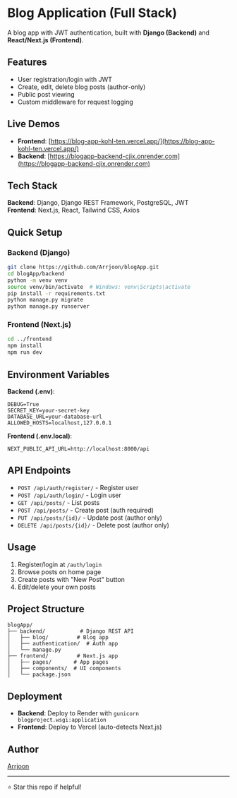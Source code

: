 # Blog Application (Full Stack)

A blog app with JWT authentication, built with **Django (Backend)** and **React/Next.js (Frontend)**.

## Features
- User registration/login with JWT
- Create, edit, delete blog posts (author-only)
- Public post viewing
- Custom middleware for request logging

## Live Demos
- **Frontend**: [https://blog-app-kohl-ten.vercel.app/](https://blog-app-kohl-ten.vercel.app/)
- **Backend**: [https://blogapp-backend-cjix.onrender.com](https://blogapp-backend-cjix.onrender.com)

## Tech Stack
**Backend**: Django, Django REST Framework, PostgreSQL, JWT  
**Frontend**: Next.js, React, Tailwind CSS, Axios

## Quick Setup

### Backend (Django)
```bash
git clone https://github.com/Arrjoon/blogApp.git
cd blogApp/backend
python -m venv venv
source venv/bin/activate  # Windows: venv\Scripts\activate
pip install -r requirements.txt
python manage.py migrate
python manage.py runserver
```

### Frontend (Next.js)
```bash
cd ../frontend
npm install
npm run dev
```

## Environment Variables

**Backend (.env)**:
```
DEBUG=True
SECRET_KEY=your-secret-key
DATABASE_URL=your-database-url
ALLOWED_HOSTS=localhost,127.0.0.1
```

**Frontend (.env.local)**:
```
NEXT_PUBLIC_API_URL=http://localhost:8000/api
```

## API Endpoints
- `POST /api/auth/register/` - Register user
- `POST /api/auth/login/` - Login user
- `GET /api/posts/` - List posts
- `POST /api/posts/` - Create post (auth required)
- `PUT /api/posts/{id}/` - Update post (author only)
- `DELETE /api/posts/{id}/` - Delete post (author only)

## Usage
1. Register/login at `/auth/login`
2. Browse posts on home page
3. Create posts with "New Post" button
4. Edit/delete your own posts

## Project Structure
```
blogApp/
├── backend/           # Django REST API
│   ├── blog/         # Blog app
│   ├── authentication/  # Auth app
│   └── manage.py
├── frontend/         # Next.js app
│   ├── pages/       # App pages
│   ├── components/  # UI components
│   └── package.json
```

## Deployment
- **Backend**: Deploy to Render with `gunicorn blogproject.wsgi:application`
- **Frontend**: Deploy to Vercel (auto-detects Next.js)

## Author
[Arrjoon](https://github.com/Arrjoon)

---
⭐ Star this repo if helpful!